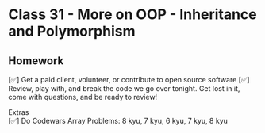 # Class 31 - More on OOP - Inheritance and Polymorphism

## Homework 

[✅] Get a paid client, volunteer, or contribute to open source software
[✅] Review, play with, and break the code we go over tonight. Get lost in it, come with questions, and be ready to review!  

Extras  
[✅] Do Codewars Array Problems: 8 kyu, 7 kyu, 6 kyu, 7 kyu, 8 kyu